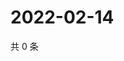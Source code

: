 # 2022-02-14

共 0 条

<!-- BEGIN WEIBO -->
<!-- 最后更新时间 Mon Feb 14 2022 08:49:31 GMT+0800 (China Standard Time) -->

<!-- END WEIBO -->
